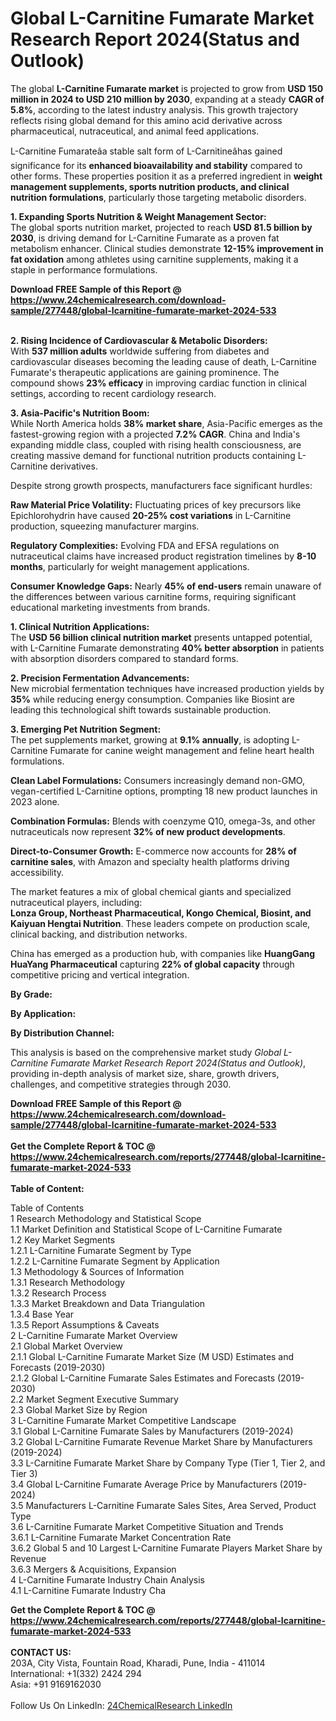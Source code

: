 <h1>Global L-Carnitine Fumarate Market Research Report 2024(Status and Outlook)</h1><p>The global <strong>L-Carnitine Fumarate market</strong> is projected to grow from <strong>USD 150 million in 2024 to USD 210 million by 2030</strong>, expanding at a steady <strong>CAGR of 5.8%</strong>, according to the latest industry analysis. This growth trajectory reflects rising global demand for this amino acid derivative across pharmaceutical, nutraceutical, and animal feed applications.</p><p>L-Carnitine Fumarateâa stable salt form of L-Carnitineâhas gained significance for its <strong>enhanced bioavailability and stability</strong> compared to other forms. These properties position it as a preferred ingredient in <strong>weight management supplements, sports nutrition products, and clinical nutrition formulations</strong>, particularly those targeting metabolic disorders.</p><p><strong>1. Expanding Sports Nutrition &amp; Weight Management Sector:</strong><br>
The global sports nutrition market, projected to reach <strong>USD 81.5 billion by 2030</strong>, is driving demand for L-Carnitine Fumarate as a proven fat metabolism enhancer. Clinical studies demonstrate <strong>12-15% improvement in fat oxidation</strong> among athletes using carnitine supplements, making it a staple in performance formulations.</p><div><b>Download FREE Sample of this Report @ 
            <a href="https://www.24chemicalresearch.com/download-sample/277448/global-lcarnitine-fumarate-market-2024-533">
            https://www.24chemicalresearch.com/download-sample/277448/global-lcarnitine-fumarate-market-2024-533</a></b></div><br><p><strong>2. Rising Incidence of Cardiovascular &amp; Metabolic Disorders:</strong><br>
With <strong>537 million adults</strong> worldwide suffering from diabetes and cardiovascular diseases becoming the leading cause of death, L-Carnitine Fumarate's therapeutic applications are gaining prominence. The compound shows <strong>23% efficacy</strong> in improving cardiac function in clinical settings, according to recent cardiology research.</p><p><strong>3. Asia-Pacific's Nutrition Boom:</strong><br>
While North America holds <strong>38% market share</strong>, Asia-Pacific emerges as the fastest-growing region with a projected <strong>7.2% CAGR</strong>. China and India's expanding middle class, coupled with rising health consciousness, are creating massive demand for functional nutrition products containing L-Carnitine derivatives.</p><p>Despite strong growth prospects, manufacturers face significant hurdles:</p><p><strong>Raw Material Price Volatility:</strong> Fluctuating prices of key precursors like Epichlorohydrin have caused <strong>20-25% cost variations</strong> in L-Carnitine production, squeezing manufacturer margins.</p><p><strong>Regulatory Complexities:</strong> Evolving FDA and EFSA regulations on nutraceutical claims have increased product registration timelines by <strong>8-10 months</strong>, particularly for weight management applications.</p><p><strong>Consumer Knowledge Gaps:</strong> Nearly <strong>45% of end-users</strong> remain unaware of the differences between various carnitine forms, requiring significant educational marketing investments from brands.</p><p><strong>1. Clinical Nutrition Applications:</strong><br>
The <strong>USD 56 billion clinical nutrition market</strong> presents untapped potential, with L-Carnitine Fumarate demonstrating <strong>40% better absorption</strong> in patients with absorption disorders compared to standard forms.</p><p><strong>2. Precision Fermentation Advancements:</strong><br>
New microbial fermentation techniques have increased production yields by <strong>35%</strong> while reducing energy consumption. Companies like Biosint are leading this technological shift towards sustainable production.</p><p><strong>3. Emerging Pet Nutrition Segment:</strong><br>
The pet supplements market, growing at <strong>9.1% annually</strong>, is adopting L-Carnitine Fumarate for canine weight management and feline heart health formulations.</p><p><strong>Clean Label Formulations:</strong> Consumers increasingly demand non-GMO, vegan-certified L-Carnitine options, prompting 18 new product launches in 2023 alone.</p><p><strong>Combination Formulas:</strong> Blends with coenzyme Q10, omega-3s, and other nutraceuticals now represent <strong>32% of new product developments</strong>.</p><p><strong>Direct-to-Consumer Growth:</strong> E-commerce now accounts for <strong>28% of carnitine sales</strong>, with Amazon and specialty health platforms driving accessibility.</p><p>The market features a mix of global chemical giants and specialized nutraceutical players, including:<br>
<strong>Lonza Group, Northeast Pharmaceutical, Kongo Chemical, Biosint, and Kaiyuan Hengtai Nutrition</strong>. These leaders compete on production scale, clinical backing, and distribution networks.</p><p>China has emerged as a production hub, with companies like <strong>HuangGang HuaYang Pharmaceutical</strong> capturing <strong>22% of global capacity</strong> through competitive pricing and vertical integration.</p><p><strong>By Grade:</strong></p><p><strong>By Application:</strong></p><p><strong>By Distribution Channel:</strong></p><p>This analysis is based on the comprehensive market study <em>Global L-Carnitine Fumarate Market Research Report 2024(Status and Outlook)</em>, providing in-depth analysis of market size, share, growth drivers, challenges, and competitive strategies through 2030.</p><div><b>Download FREE Sample of this Report @ 
            <a href="https://www.24chemicalresearch.com/download-sample/277448/global-lcarnitine-fumarate-market-2024-533">
            https://www.24chemicalresearch.com/download-sample/277448/global-lcarnitine-fumarate-market-2024-533</a></b></div><br><div><b>Get the Complete Report & TOC @ 
            <a href="https://www.24chemicalresearch.com/reports/277448/global-lcarnitine-fumarate-market-2024-533">
            https://www.24chemicalresearch.com/reports/277448/global-lcarnitine-fumarate-market-2024-533</a></b></div><br>
            <b>Table of Content:</b><p>Table of Contents<br />
1 Research Methodology and Statistical Scope<br />
1.1 Market Definition and Statistical Scope of L-Carnitine Fumarate<br />
1.2 Key Market Segments<br />
1.2.1 L-Carnitine Fumarate Segment by Type<br />
1.2.2 L-Carnitine Fumarate Segment by Application<br />
1.3 Methodology & Sources of Information<br />
1.3.1 Research Methodology<br />
1.3.2 Research Process<br />
1.3.3 Market Breakdown and Data Triangulation<br />
1.3.4 Base Year<br />
1.3.5 Report Assumptions & Caveats<br />
2 L-Carnitine Fumarate Market Overview<br />
2.1 Global Market Overview<br />
2.1.1 Global L-Carnitine Fumarate Market Size (M USD) Estimates and Forecasts (2019-2030)<br />
2.1.2 Global L-Carnitine Fumarate Sales Estimates and Forecasts (2019-2030)<br />
2.2 Market Segment Executive Summary<br />
2.3 Global Market Size by Region<br />
3 L-Carnitine Fumarate Market Competitive Landscape<br />
3.1 Global L-Carnitine Fumarate Sales by Manufacturers (2019-2024)<br />
3.2 Global L-Carnitine Fumarate Revenue Market Share by Manufacturers (2019-2024)<br />
3.3 L-Carnitine Fumarate Market Share by Company Type (Tier 1, Tier 2, and Tier 3)<br />
3.4 Global L-Carnitine Fumarate Average Price by Manufacturers (2019-2024)<br />
3.5 Manufacturers L-Carnitine Fumarate Sales Sites, Area Served, Product Type<br />
3.6 L-Carnitine Fumarate Market Competitive Situation and Trends<br />
3.6.1 L-Carnitine Fumarate Market Concentration Rate<br />
3.6.2 Global 5 and 10 Largest L-Carnitine Fumarate Players Market Share by Revenue<br />
3.6.3 Mergers & Acquisitions, Expansion<br />
4 L-Carnitine Fumarate Industry Chain Analysis<br />
4.1 L-Carnitine Fumarate Industry Cha</p><div><b>Get the Complete Report & TOC @ 
            <a href="https://www.24chemicalresearch.com/reports/277448/global-lcarnitine-fumarate-market-2024-533">
            https://www.24chemicalresearch.com/reports/277448/global-lcarnitine-fumarate-market-2024-533</a></b></div><br><b>CONTACT US:</b><br>
            203A, City Vista, Fountain Road, Kharadi, Pune, India - 411014<br>
            International: +1(332) 2424 294<br>
            Asia: +91 9169162030 <br><br>
            Follow Us On LinkedIn: <a href="https://www.linkedin.com/company/24chemicalresearch/">24ChemicalResearch LinkedIn</a>